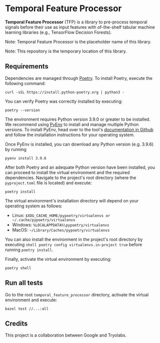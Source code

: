 # Temporal Feature Processor

**Temporal Feature Processor** (TFP) is a library to pre-process temporal
signals before their use as input features with of-the-shelf tabular machine
learning libraries (e.g., TensorFlow Decision Forests).

Note: Temporal Feature Processor is the placeholder name of this library.

Note: This repository is the temporary location of this library.

## Requirements

Dependencies are managed through [Poetry](https://python-poetry.org/). To
install Poetry, execute the following command:

```shell
curl -sSL https://install.python-poetry.org | python3 -
```

You can verify Poetry was correctly installed by executing:

```shell
poetry --version
```

The environment requires Python version 3.9.0 or greater to be installed. We
recommend using [PyEnv](https://github.com/pyenv/pyenv#installation) to install
and manage multiple Python versions. To install PyEnv, head over to the tool's
[documentation in Github](https://github.com/pyenv/pyenv#installation) and follow the
installation instructions for your operating system.

Once PyEnv is installed, you can download any Python version (e.g. 3.9.6) by
running

```shell
pyenv install 3.9.6
```

After both Poetry and an adequate Python version have been installed, you can
proceed to install the virtual environment and the required dependencies.
Navigate to the project's root directory (where the `pyproject.toml` file is
located) and execute:

```shell
poetry install
```

The virtual environment's installation directory will depend on your operating
system as follows:

-   Linux: `$XDG_CACHE_HOME/pypoetry/virtualenvs or
    ~/.cache/pypoetry/virtualenvs`
-   Windows: `%LOCALAPPDATA%\pypoetry/virtualenvs`
-   MacOS: `~/Library/Caches/pypoetry/virtualenvs`

You can also install the environment in the project's root directory by
executing `shell poetry config virtualenvs.in-project true` before running
`poetry install`.

Finally, activate the virtual environment by executing:

```shell
poetry shell
```

## Run all tests

Go to the root `temporal_feature_processor` directory, activate the virtual
environment and execute:

```shell
bazel test //...:all
```

## Credits

This project is a collaboration between Google and Tryolabs.
